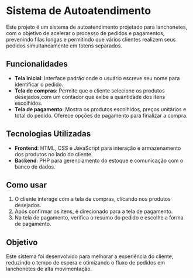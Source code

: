 # Sistema de Autoatendimento

Este projeto é um sistema de autoatendimento projetado para lanchonetes, com o objetivo de acelerar o processo de pedidos e pagamentos, prevenindo filas longas e permitindo que vários clientes realizem seus pedidos simultaneamente em totens separados.

## Funcionalidades

- **Tela inicial**: Interface padrão onde o usuário escreve seu nome para identificar o pedido.
- **Tela de compras**: Permite que o cliente selecione os produtos desejados,com um contador que exibe a quantidade dos itens escolhidos.
- **Tela de pagamento**: Mostra os produtos escolhidos, preços unitários e total do pedido. Oferece opções de pagamento para finalizar a compra.

## Tecnologias Utilizadas

- **Frontend**: HTML, CSS e JavaScript para interação e armazenamento dos produtos no lado do cliente.
- **Backend**: PHP para gerenciamento do estoque e comunicação com o banco de dados.

## Como usar

1. O cliente interage com a tela de compras, clicando nos produtos desejados.
2. Após confirmar os itens, é direcionado para a tela de pagamento.
3. Na tela de pagamento, verifica o resumo do pedido e escolhe a forma de pagamento.

## Objetivo

Este sistema foi desenvolvido para melhorar a experiência do cliente, reduzindo o tempo de espera e otimizando o fluxo de pedidos em lanchonetes de alta movimentação.
